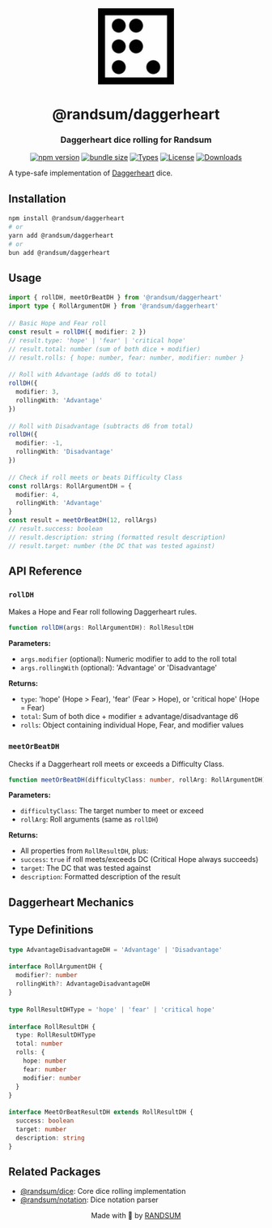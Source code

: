 <div align="center">
  <img width="150" height="150" src="https://raw.githubusercontent.com/RANDSUM/randsum/main/icon.webp" alt="Randsum Logo">
  <h1>@randsum/daggerheart</h1>
  <h3>Daggerheart dice rolling for Randsum</h3>

[![npm version](https://img.shields.io/npm/v/@randsum/daggerheart)](https://www.npmjs.com/package/@randsum/daggerheart)
[![bundle size](https://img.shields.io/bundlephobia/minzip/@randsum/daggerheart)](https://bundlephobia.com/package/@randsum/daggerheart)
[![Types](https://img.shields.io/npm/types/@randsum/daggerheart)](https://www.npmjs.com/package/@randsum/daggerheart)
[![License](https://img.shields.io/npm/l/@randsum/daggerheart)](https://github.com/RANDSUM/randsum/blob/main/LICENSE)
[![Downloads](https://img.shields.io/npm/dm/@randsum/daggerheart)](https://www.npmjs.com/package/@randsum/daggerheart)

</div>

A type-safe implementation of [Daggerheart](https://daggerheart.com/) dice.

## Installation

```bash
npm install @randsum/daggerheart
# or
yarn add @randsum/daggerheart
# or
bun add @randsum/daggerheart
```

## Usage

```typescript
import { rollDH, meetOrBeatDH } from '@randsum/daggerheart'
import type { RollArgumentDH } from '@randsum/daggerheart'

// Basic Hope and Fear roll
const result = rollDH({ modifier: 2 })
// result.type: 'hope' | 'fear' | 'critical hope'
// result.total: number (sum of both dice + modifier)
// result.rolls: { hope: number, fear: number, modifier: number }

// Roll with Advantage (adds d6 to total)
rollDH({
  modifier: 3,
  rollingWith: 'Advantage'
})

// Roll with Disadvantage (subtracts d6 from total)
rollDH({
  modifier: -1,
  rollingWith: 'Disadvantage'
})

// Check if roll meets or beats Difficulty Class
const rollArgs: RollArgumentDH = {
  modifier: 4,
  rollingWith: 'Advantage'
}
const result = meetOrBeatDH(12, rollArgs)
// result.success: boolean
// result.description: string (formatted result description)
// result.target: number (the DC that was tested against)
```

## API Reference

### `rollDH`

Makes a Hope and Fear roll following Daggerheart rules.

```typescript
function rollDH(args: RollArgumentDH): RollResultDH
```

**Parameters:**

- `args.modifier` (optional): Numeric modifier to add to the roll total
- `args.rollingWith` (optional): 'Advantage' or 'Disadvantage'

**Returns:**

- `type`: 'hope' (Hope > Fear), 'fear' (Fear > Hope), or 'critical hope' (Hope = Fear)
- `total`: Sum of both dice + modifier ± advantage/disadvantage d6
- `rolls`: Object containing individual Hope, Fear, and modifier values

### `meetOrBeatDH`

Checks if a Daggerheart roll meets or exceeds a Difficulty Class.

```typescript
function meetOrBeatDH(difficultyClass: number, rollArg: RollArgumentDH): MeetOrBeatResultDH
```

**Parameters:**

- `difficultyClass`: The target number to meet or exceed
- `rollArg`: Roll arguments (same as `rollDH`)

**Returns:**

- All properties from `RollResultDH`, plus:
- `success`: `true` if roll meets/exceeds DC (Critical Hope always succeeds)
- `target`: The DC that was tested against
- `description`: Formatted description of the result

## Daggerheart Mechanics

## Type Definitions

```typescript
type AdvantageDisadvantageDH = 'Advantage' | 'Disadvantage'

interface RollArgumentDH {
  modifier?: number
  rollingWith?: AdvantageDisadvantageDH
}

type RollResultDHType = 'hope' | 'fear' | 'critical hope'

interface RollResultDH {
  type: RollResultDHType
  total: number
  rolls: {
    hope: number
    fear: number
    modifier: number
  }
}

interface MeetOrBeatResultDH extends RollResultDH {
  success: boolean
  target: number
  description: string
}
```

## Related Packages

- [@randsum/dice](https://github.com/RANDSUM/randsum/tree/main/corePackages/dice): Core dice rolling implementation
- [@randsum/notation](https://github.com/RANDSUM/randsum/tree/main/packages/notation): Dice notation parser

<div align="center">
Made with 👹 by <a href="https://github.com/RANDSUM">RANDSUM</a>
</div>
